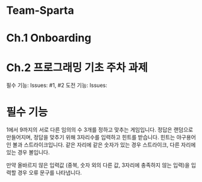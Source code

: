 # Team-Sparta

# Ch.1 Onboarding


# Ch.2 프로그래밍 기초 주차 과제

필수 기능: Issues: #1, #2
도전 기능: Issues:

# 필수 기능
1에서 9까지의 서로 다른 임의의 수 3개를 정하고 맞추는 게임입니다.
정답은 랜덤으로 만들어지며, 정답을 맞추기 위해 3자리수를 입력하고 힌트를 받습니다.
힌트는 야구용어인 볼과 스트라이크입니다.
같은 자리에 같은 숫자가 있는 경우 스트라이크, 다른 자리에 있는 경우 볼입니다.

만약 올바르지 않은 입력값 (중복, 숫자 외의 다른 값, 3자리에 충족하지 않는 입력)을 입력할 경우 오류 문구를 나타냅니다.
